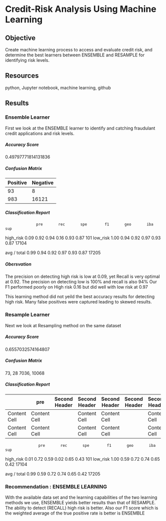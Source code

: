 # Credit-Risk Analysis Using Machine Learning

## Objective

Create machine learning process to access and evaluate credit risk, and determine the best learners between ENSEMBLE and RESAMPLE for identifying risk levels.

## Resources

python, Jupyter notebook, machine learning, github

## Results

### Ensemble Learner

First we look at the ENSEMBLE learner to identify and catching fraudulant credit applications and risk levels. 

##### Accuracy Score 

0.49797771814131836

##### Confusion Matrix
  
  | Positive  | Negative |
| ------------- | ------------- |
| 93  | 8  |
| 983  | 16121  |

   
##### Classification Report
                  pre       rec       spe        f1       geo       iba       sup

  high_risk       0.09      0.92      0.94      0.16      0.93      0.87       101
   low_risk       1.00      0.94      0.92      0.97      0.93      0.87     17104

avg / total       0.99      0.94      0.92      0.97      0.93      0.87     17205

##### Obersvation

The precision on detecting high risk is low at 0.09, yet Recall is very optimal at 0.92.
The precision on detecting low is 100% and recall is also 94%
Our F1 performed poorly on High risk 0.16 but did well with low risk at 0.97

This learning method did not yeild the best accuracy results for detecting high risk. Many false positives were captured leading to skewed results.


### Resample Learner

Next we look at Resampling method on the same dataset

##### Accuracy Score

0.6557032574164807

##### Confusion Matrix

   73,    28
  7036, 10068

##### Classification Report

|              | pre         |Second Header |Second Header |Second Header |Second Header |Second Header |Second Header |
| ------------- | ------------- |------------- | ------------- |------------- | ------------- |------------- | ------------- |
| Content Cell  | Content Cell  || Content Cell  | Content Cell  || Content Cell  | Content Cell  || Content Cell  | Content Cell  |
| Content Cell  | Content Cell  || Content Cell  | Content Cell  || Content Cell  | Content Cell  || Content Cell  | Content Cell  |
                   pre       rec       spe        f1       geo       iba       sup

  high_risk       0.01      0.72      0.59      0.02      0.65      0.43       101
   low_risk       1.00      0.59      0.72      0.74      0.65      0.42     17104

avg / total       0.99      0.59      0.72      0.74      0.65      0.42     17205

### Recommendation : ENSEMBLE LEARNING

With the available data set and the learning capabilities of the two learning methods we use, ENSEMBLE yields better results than that of RESAMPLE. The ability to detect (RECALL) high risk is better. Also our F1 score which is the weighted average of the true positive rate is better is ENSEMBLE


